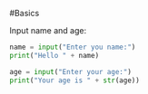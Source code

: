 #Basics

Input name and age:
```python
name = input("Enter you name:")  
print("Hello " + name)  

age = input("Enter your age:")  
print("Your age is " + str(age))
```


